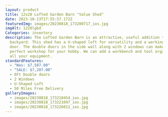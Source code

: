 ```yaml
---
layout: product
title: 12x20 Lofted Garden Barn "Value Shed"
date: 2023-10-13T17:55:57.172Z
featuredImg: images/20230818_173200717_ios.jpg
imgAlt: 1220lgbd
Categories: inventory
description: The Lofted Garden Barn is an attractive, useful addition to your
  backyard. This shed has a U-shaped loft for versatility and a working loft
  door. The double doors in the side wall along with 2 windows can make this a
  perfect workshop for your hobby. We can add a workbench and tool organizer for
  all your equipment.
standardFeatures:
  - "Was: $7,587.00"
  - "SALE: $7,207.00"
  - 6Ft Double doors
  - 2 Windows
  - U-Shaped Loft
  - 50 Miles Free Delivery
galleryImages:
  - images/20230818_173210454_ios.jpg
  - images/20230818_173221697_ios.jpg
  - images/20230818_173226012_ios.jpg
---
```

